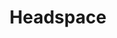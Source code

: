---
title: Headspace
description: Headspace
weight: 4
fpgallery:
    galleryShow: true
    galleryTitle: Headspace
    galleryDesc: Meditations in a voice UI
    galleryThumbnail: casestudy-thumb-headspace.png
    galleryClass: workgallery-headspace
tags:
---